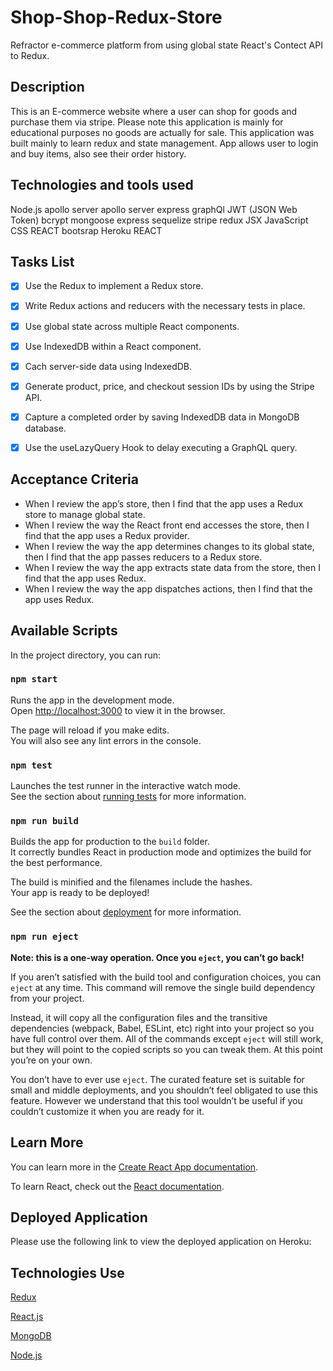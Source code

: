 # Shop-Shop-Redux-Store

Refractor e-commerce platform from using global state React's Contect API to Redux.

## Description
This is an E-commerce website where a user can shop for goods and purchase them via stripe. Please note this application is mainly for educational purposes no goods are actually for sale. This application was built mainly to learn redux and state management. App allows user to login and buy items, also see their order history.

## Technologies and tools used
Node.js
apollo server
apollo server express
graphQl
JWT (JSON Web Token)
bcrypt
mongoose
express
sequelize
stripe
redux
JSX
JavaScript
CSS
REACT bootsrap
Heroku
REACT

## Tasks List

- [x] Use the Redux to implement a Redux store.

- [x] Write Redux actions and reducers with the necessary tests in place.

- [x] Use global state across multiple React components.

- [x] Use IndexedDB within a React component.

- [x] Cach server-side data using IndexedDB.

- [x] Generate product, price, and checkout session IDs by using the Stripe API.

- [x] Capture a completed order by saving IndexedDB data in MongoDB database.

- [x] Use the useLazyQuery Hook to delay executing a GraphQL query.

## Acceptance Criteria

* When I review the app’s store, then I find that the app uses a Redux store to manage global state.
* When I review the way the React front end accesses the store, then I find that the app uses a Redux provider.
* When I review the way the app determines changes to its global state, then I find that the app passes reducers to a Redux store.
* When I review the way the app extracts state data from the store, then I find that the app uses Redux.
* When I review the way the app dispatches actions, then I find that the app uses Redux.

## Available Scripts

In the project directory, you can run:

### `npm start`

Runs the app in the development mode.\
Open [http://localhost:3000](http://localhost:3000) to view it in the browser.

The page will reload if you make edits.\
You will also see any lint errors in the console.

### `npm test`

Launches the test runner in the interactive watch mode.\
See the section about [running tests](https://facebook.github.io/create-react-app/docs/running-tests) for more information.

### `npm run build`

Builds the app for production to the `build` folder.\
It correctly bundles React in production mode and optimizes the build for the best performance.

The build is minified and the filenames include the hashes.\
Your app is ready to be deployed!

See the section about [deployment](https://facebook.github.io/create-react-app/docs/deployment) for more information.

### `npm run eject`

**Note: this is a one-way operation. Once you `eject`, you can’t go back!**

If you aren’t satisfied with the build tool and configuration choices, you can `eject` at any time. This command will remove the single build dependency from your project.

Instead, it will copy all the configuration files and the transitive dependencies (webpack, Babel, ESLint, etc) right into your project so you have full control over them. All of the commands except `eject` will still work, but they will point to the copied scripts so you can tweak them. At this point you’re on your own.

You don’t have to ever use `eject`. The curated feature set is suitable for small and middle deployments, and you shouldn’t feel obligated to use this feature. However we understand that this tool wouldn’t be useful if you couldn’t customize it when you are ready for it.

## Learn More

You can learn more in the [Create React App documentation](https://facebook.github.io/create-react-app/docs/getting-started).

To learn React, check out the [React documentation](https://reactjs.org/).

## Deployed Application

Please use the following link to view the deployed application on Heroku:



## Technologies Use
<p><a href="https://redux.js.org/">Redux</a></p>
<p><a href="https://reactjs.org/">React.js</a></p>
<p><a href="https://www.mongodb.com/">MongoDB</a></p>
<p><a href="https://nodejs.org/">Node.js</a></p>
